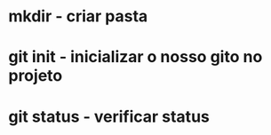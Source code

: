 # mkdir - criar pasta

# git init - inicializar o nosso gito no projeto

# git status - verificar status